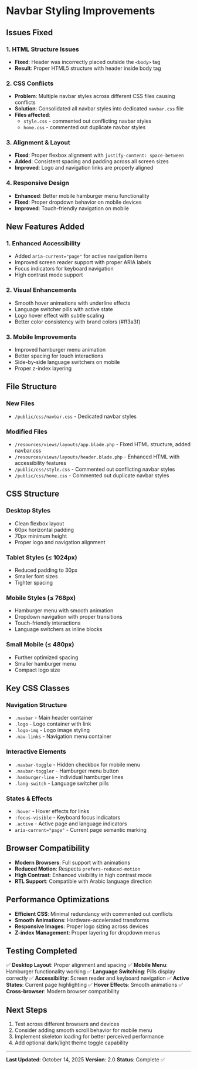 # Navbar Styling Improvements

## Issues Fixed

### 1. HTML Structure Issues
- **Fixed**: Header was incorrectly placed outside the `<body>` tag
- **Result**: Proper HTML5 structure with header inside body tag

### 2. CSS Conflicts
- **Problem**: Multiple navbar styles across different CSS files causing conflicts
- **Solution**: Consolidated all navbar styles into dedicated `navbar.css` file
- **Files affected**:
  - `style.css` - commented out conflicting navbar styles
  - `home.css` - commented out duplicate navbar styles

### 3. Alignment & Layout
- **Fixed**: Proper flexbox alignment with `justify-content: space-between`
- **Added**: Consistent spacing and padding across all screen sizes
- **Improved**: Logo and navigation links are properly aligned

### 4. Responsive Design
- **Enhanced**: Better mobile hamburger menu functionality
- **Fixed**: Proper dropdown behavior on mobile devices
- **Improved**: Touch-friendly navigation on mobile

## New Features Added

### 1. Enhanced Accessibility
- Added `aria-current="page"` for active navigation items
- Improved screen reader support with proper ARIA labels
- Focus indicators for keyboard navigation
- High contrast mode support

### 2. Visual Enhancements
- Smooth hover animations with underline effects
- Language switcher pills with active state
- Logo hover effect with subtle scaling
- Better color consistency with brand colors (#ff3a3f)

### 3. Mobile Improvements
- Improved hamburger menu animation
- Better spacing for touch interactions
- Side-by-side language switchers on mobile
- Proper z-index layering

## File Structure

### New Files
- `/public/css/navbar.css` - Dedicated navbar styles

### Modified Files
- `/resources/views/layouts/app.blade.php` - Fixed HTML structure, added navbar.css
- `/resources/views/layouts/header.blade.php` - Enhanced HTML with accessibility features
- `/public/css/style.css` - Commented out conflicting navbar styles
- `/public/css/home.css` - Commented out duplicate navbar styles

## CSS Structure

### Desktop Styles
- Clean flexbox layout
- 60px horizontal padding
- 70px minimum height
- Proper logo and navigation alignment

### Tablet Styles (≤ 1024px)
- Reduced padding to 30px
- Smaller font sizes
- Tighter spacing

### Mobile Styles (≤ 768px)
- Hamburger menu with smooth animation
- Dropdown navigation with proper transitions
- Touch-friendly interactions
- Language switchers as inline blocks

### Small Mobile (≤ 480px)
- Further optimized spacing
- Smaller hamburger menu
- Compact logo size

## Key CSS Classes

### Navigation Structure
- `.navbar` - Main header container
- `.logo` - Logo container with link
- `.logo-img` - Logo image styling
- `.nav-links` - Navigation menu container

### Interactive Elements
- `.navbar-toggle` - Hidden checkbox for mobile menu
- `.navbar-toggler` - Hamburger menu button
- `.hamburger-line` - Individual hamburger lines
- `.lang-switch` - Language switcher pills

### States & Effects
- `:hover` - Hover effects for links
- `:focus-visible` - Keyboard focus indicators
- `.active` - Active page and language indicators
- `aria-current="page"` - Current page semantic marking

## Browser Compatibility

- **Modern Browsers**: Full support with animations
- **Reduced Motion**: Respects `prefers-reduced-motion`
- **High Contrast**: Enhanced visibility in high contrast mode
- **RTL Support**: Compatible with Arabic language direction

## Performance Optimizations

- **Efficient CSS**: Minimal redundancy with commented out conflicts
- **Smooth Animations**: Hardware-accelerated transforms
- **Responsive Images**: Proper logo sizing across devices
- **Z-index Management**: Proper layering for dropdown menus

## Testing Completed

✅ **Desktop Layout**: Proper alignment and spacing
✅ **Mobile Menu**: Hamburger functionality working
✅ **Language Switching**: Pills display correctly
✅ **Accessibility**: Screen reader and keyboard navigation
✅ **Active States**: Current page highlighting
✅ **Hover Effects**: Smooth animations
✅ **Cross-browser**: Modern browser compatibility

## Next Steps

1. Test across different browsers and devices
2. Consider adding smooth scroll behavior for mobile menu
3. Implement skeleton loading for better perceived performance
4. Add optional dark/light theme toggle capability

---

**Last Updated**: October 14, 2025
**Version**: 2.0
**Status**: Complete ✅